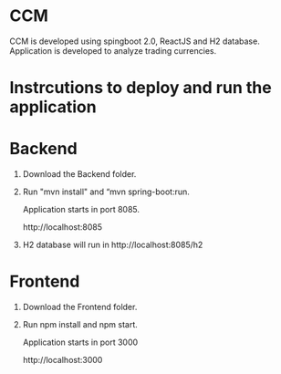 # CCM

CCM is developed using spingboot 2.0, ReactJS and H2 database. Application is developed to analyze trading currencies.

# Instrcutions to deploy and run the application

# Backend 
1) Download the Backend folder.

2) Run  "mvn install" and “mvn spring-boot:run.

   Application starts in port 8085.

    http://localhost:8085

3) H2 database will run in http://localhost:8085/h2


# Frontend
1) Download the Frontend  folder.

2) Run npm install and npm start.

    Application starts in port 3000

    http://localhost:3000 
